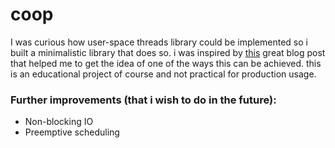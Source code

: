 # coop

I was curious how user-space threads library could be implemented so i built a minimalistic library that does so. i was inspired by [this](https://brennan.io/2020/05/24/userspace-cooperative-multitasking/) great blog post that helped me to get the idea of one of the ways this can be achieved.
this is an educational project of course and not practical for production usage.
### Further improvements (that i wish to do in the future):

- Non-blocking IO 
- Preemptive scheduling
